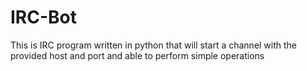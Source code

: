 # IRC-Bot
This is IRC program written in python that will start a channel with the provided host and port and able to perform simple operations
